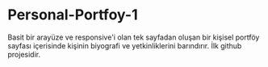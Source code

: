 # Personal-Portfoy-1
Basit bir arayüze ve responsive'i olan tek sayfadan oluşan bir kişisel portföy sayfası içerisinde kişinin biyografi ve yetkinliklerini barındırır. İlk github projesidir.
